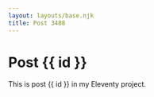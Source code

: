 ```yaml
---
layout: layouts/base.njk
title: Post 3488
---
```


# Post {{ id }}

This is post {{ id }} in my Eleventy project.
